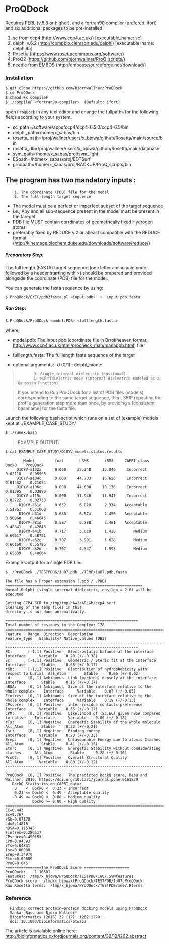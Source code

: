 # ProQDock

Requires PERL (v.5.8 or higher), and a fortran90 compiler (prefered: ifort)
and six additional packages to be pre-installed

1. sc from ccp4 (http://www.ccp4.ac.uk/) [executable_name: sc]
2. delphi v.6.2 (http://compbio.clemson.edu/delphi) [executable_name: delphi95]
3. Rosetta (https://www.rosettacommons.org/software/)
4. ProQ2 (https://github.com/bjornwallner/ProQ_scripts/)
5. needle from EMBOS (http://emboss.sourceforge.net/download/)

### Installation

```sh
$ git clone https://github.com/bjornwallner/ProQDock
$ cd ProQDock
$ chmod +x compileF
$ ./compileF <fortran90-compiler>  (Default: ifort)
```
open `ProQDock` in any text editor and change the fullpaths for the following fields according to your system: 

- sc_path=/software/apps/ccp4/ccp4-6.5.0/ccp4-6.5/bin
- delphi_path=/home/x_sabas/bin
- rosetta_path=/proj/wallner/users/x_bjowa/github/Rosetta/main/source/bin
- rosetta_db=/proj/wallner/users/x_bjowa/github/Rosetta/main/database
- svm_path=/home/x_sabas/proj/svm_light
- ESpath=/home/x_sabas/proj/EDTSurf
- proqpath=/home/x_sabas/proj/BACKUP/ProQ_scripts/bin

## The program has two mandatory inputs :

        1. The coordinate (PDB) file for the model
        2. The full-length target sequence

- The model must be a perfect or imperfect subset of the target sequence 
- i.e., Any and all sub-sequence present in the model must be present in the tareget
- PDB file MUST contain corrdinates of geometrically fixed Hydrogen atoms 
- preferably fixed by REDUCE v.2 or atleast compatible with the REDUCE format 
  (http://kinemage.biochem.duke.edu/downloads/software/reduce/)


##### Preparatory Step: 
The full length (FASTA) target sequence (one letter amino acid code followed by a header starting with >) should be prepared and provided alongside the coordinate (PDB) file for the model.

You can generate the fasta sequence by using:
```sh
$ ProQDock/EXEC/pdb2fasta.pl <input.pdb>  >  input.pdb.fasta
```

##### Run Step: 
```sh
$ ProQDock/ProQDock <model.PDB> <fulllength.fasta>
```
where,
- model.pdb: The input pdb (coordinate file in Brrokheaven format; http://www.ccp4.ac.uk/html/procheck_man/manappb.html) file
- fulllength.fasta: The fulllength fasta sequence of the target

- optional arguments: -d (0/1) : delphi_mode: 
>            0: Single_internal_dielectric (epsilon=2) 
>            1: Multidielctric mode (internal dielectric modeled as a Gaussian Function)
                           
> If you intend to Run ProQDock for a list of PDB files (models) corresponding to the same target sequence,
then, SKIP repeating the profile generation step more than once, by providing a [consistent basename] for the fasta file.

Launch the following bash script which runs on a set of (example) models kept at ./EXAMPLE_CASE_STUDY/
```sh
$ ./runex.bash
```

> EXAMPLE OUTPUT: 
```sh 
$ cat EXAMPLE_CASE_STUDY/D1OYV-models.status.results 
```
> 
            Model         fnat       LRMS       iRMS     CAPRI_class    DockQ    ProQDock
         D1OYV-a102a      0.000     35.348     15.846     Incorrect    0.02118    0.05908
         D1OYV-a104c      0.000     44.703     16.626     Incorrect    0.01432    0.21024
         D1OYV-a106c      0.000     44.600     18.136     Incorrect    0.01395    0.03890
         D1OYV-a115c      0.000     31.946     11.941     Incorrect    0.02722    0.02730
          D1OYV-a61c      0.652      6.820      2.334    Acceptable    0.51761    0.51060
          D1OYV-a61d      0.630      6.574      2.450    Acceptable    0.50960    0.46046
          D1OYV-a81d      0.587      6.788      2.481    Acceptable    0.48841    0.42648
          D1OYV-a41b      0.717      3.619      1.428        Medium    0.69617    0.48751
          D1OYV-a62c      0.707      3.991      1.628        Medium    0.66168    0.55795
          D1OYV-a82d      0.707      4.347      1.593        Medium    0.65639    0.48664
> 

Example Output for a single PDB file: 

```sh
$ ./ProQDock ./TESTPDBS/1u07.pdb ./TEMP/1u07.pdb.fasta
```

```
The file has a Proper extension (.pdb / .PDB)
=============================================================
Normal Delphi (single internal dielectric, epsilon = 2.0) will be executed

Setting CCP4_SCR to /tmp/tmp.hAw2aARLGb/ccp4_scr!
Cleaning of the temp files in this
directory is not done automatically.

===========================================================
Total number of residues in the Complex: 178
=================================================================================================================================
Feature   Range  Direction  Description                                            Feature_Type   Stability* Native_values (DB3)
---------------------------------------------------------------------------------------------------------------------------------
EC:       [-1,1] Positive   Electrostatic balance at the interface                 Interface      Variable    0.20 (+/-0.38)
Sc:       [-1,1] Positive   Geometric / Steric fit at the interface                Interface       Stable     0.68 (+/-0.17)
rGb:      [-1,1] Positive   Distribution of hydrophobicity with respect to burial  All_Atom        Stable     0.06 (+/-0.02)
Ld:       [0, 1] Ambiguous  Link (packing) densely at the interface                Interface       Stable     0.15 (+/-0.17)
nBSA:     [0, 1] Ambiguous  Size of the interface relative to the whole complex    Interface      Variable    0.07 (+/-0.05)
Fintres:  [0, 1] Ambiguous  Size of the interface relative to the whole complex    Interface      Variable    0.19 (+/-0.13)
CPscore:  [0, 1] Positive   inter-residue contacts preference                      Interface      Variable    0.35 (+/-0.17)
CPM:      [0, 1] Positive   Likelihood of (Sc,EC) given nBSA compared to native    Interface      Variable    0.80 (+/-0.18)
rTs:      [0, 1] Negative   Energetic Stability of the whole molecule              All_Atom        Stable     0.22 (+/-0.21)
Isc:      [0, 1] Negative   Binding energy                                         Interface      Variable    0.20 (+/-0.33)
Erep:     [0, 1] Negative   Unfavourable Energy due to atomic Clashes              All_Atom        Stable     0.41 (+/-0.15)
Etmr:     [0, 1] Negative   Energetic Stability without condiderating clashes      All_Atom        Stable     0.28 (+/-0.16)
ProQ2:    [0, 1] Positive   Overall Structural Quality                             All_Atom       Variable    0.80 (+/-0.12)
---------------------------------------------------------------------------------------------------------------------------------
ProQDock  [0, 1] Positive   The predicted DockQ score, Basu and Wallner, 2016, https://doi.org/10.1371/journal.pone.0161879
   DockQ Statistics on CAPRI data:  
    0    <  DockQ <  0.23 - Incorrect
    0.23 <= DockQ <  0.49 - Acceptable quality
    0.49 <= DockQ <  0.80 - Medium quality
            DockQ >= 0.80 - High quality
=================================================================================================================================
EC=0.443
Sc=0.767
rGb=0.07170
Ld=0.14815
nBSA=0.115345
Fintres=0.286517
CPscore=0.490153
CPM=0.94593
rTs=0.04831
Isc=0.00000
Erep=0.34970
Etmr=0.09889
ProQ=0.845
================The ProQDock Score ====================
ProQDock:    1.10501
Features:  /tmp/x_bjowa/ProQDock/TESTPDB/1u07.SVMfeatures
ProQDock score:  /tmp/x_bjowa/lProQDock/TESTPDB/1u07.ProQDock
Raw Rosetta terms:  /tmp/x_bjowa/ProQDock/TESTPDB/1u07.Rterms

``` 


### Reference

      Finding correct protein–protein docking models using ProQDock
      Sankar Basu and Björn Wallner* 
      Bioinformatics (2016) 32 (12): i262-i270. 
      doi: 10.1093/bioinformatics/btw257

The article is avialable online here: http://bioinformatics.oxfordjournals.org/content/32/12/i262.abstract










